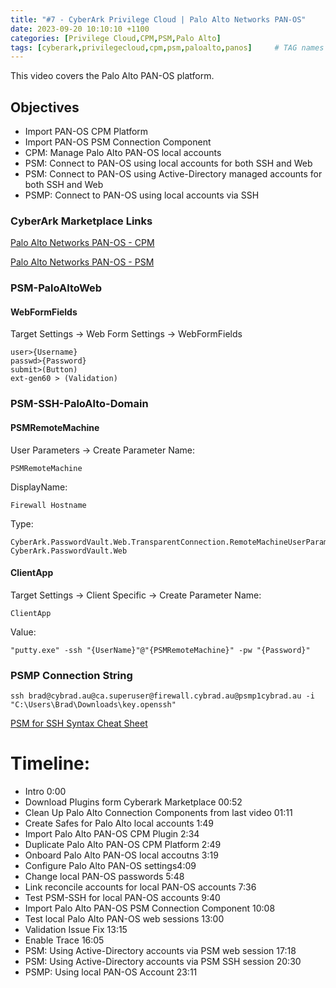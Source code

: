 ```yaml
---
title: "#7 - CyberArk Privilege Cloud | Palo Alto Networks PAN-OS"
date: 2023-09-20 10:10:10 +1100
categories: [Privilege Cloud,CPM,PSM,Palo Alto]
tags: [cyberark,privilegecloud,cpm,psm,paloalto,panos]     # TAG names should always be lowercase
---
```


This video covers the Palo Alto PAN-OS platform.
<!---
[<img src="https://i.ytimg.com/vi/Si8MTsSMoTg/maxresdefault.jpg" width="50%">](https://www.youtube.com/watch?v=Si8MTsSMoTg)
--->
## Objectives
- Import PAN-OS CPM Platform 
- Import PAN-OS PSM Connection Component
- CPM: Manage Palo Alto PAN-OS local accounts
- PSM: Connect to PAN-OS using local accounts for both SSH and Web
- PSM: Connect to PAN-OS using Active-Directory managed accounts for both SSH and Web
- PSMP: Connect to PAN-OS using local accounts via SSH

### CyberArk Marketplace Links
[Palo Alto Networks PAN-OS - CPM](https://cyberark.my.site.com/mplace/s/#a352J000000WUKgQAO-a392J0000013eW1QAI)

[Palo Alto Networks PAN-OS - PSM](https://cyberark.my.site.com/mplace/s/#a352J000000WUOOQA4-a392J0000013eXJQAY)
### PSM-PaloAltoWeb
#### WebFormFields
Target Settings -> Web Form Settings -> WebFormFields
```
user>{Username}
passwd>{Password}
submit>(Button)
ext-gen60 > (Validation)
```
### PSM-SSH-PaloAlto-Domain

#### PSMRemoteMachine
User Parameters
-> Create Parameter
Name: 
```
PSMRemoteMachine
```
DisplayName: 
```
Firewall Hostname
```
Type:
```
CyberArk.PasswordVault.Web.TransparentConnection.RemoteMachineUserParameter, CyberArk.PasswordVault.Web
```

#### ClientApp
Target Settings -> Client Specific
-> Create Parameter
Name:
```
ClientApp
```
Value:
```
"putty.exe" -ssh "{UserName}"@"{PSMRemoteMachine}" -pw "{Password}"
```

### PSMP Connection String

```
ssh brad@cybrad.au@ca.superuser@firewall.cybrad.au@psmp1cybrad.au -i "C:\Users\Brad\Downloads\key.openssh"
```
[PSM for SSH Syntax Cheat Sheet](https://cyberark.my.site.com/s/article/PSM-for-SSH-Syntax-Cheat-Sheet)
# Timeline:
- Intro 0:00
- Download Plugins form Cyberark Marketplace 00:52
- Clean Up Palo Alto Connection Components from last video 01:11
- Create Safes for Palo Alto local accounts 1:49
- Import Palo Alto PAN-OS CPM Plugin 2:34
- Duplicate Palo Alto PAN-OS CPM Platform 2:49
- Onboard Palo Alto PAN-OS local accoutns 3:19
- Configure Palo Alto PAN-OS settings4:09
- Change local PAN-OS passwords 5:48
- Link reconcile accounts for local PAN-OS accounts 7:36
- Test PSM-SSH for local PAN-OS accounts 9:40
- Import Palo Alto PAN-OS PSM Connection Component  10:08
- Test local Palo Alto PAN-OS web sessions 13:00
- Validation Issue Fix 13:15
- Enable Trace 16:05
- PSM: Using Active-Directory accounts via PSM web session 17:18
- PSM: Using Active-Directory accounts via PSM SSH session 20:30
- PSMP: Using local PAN-OS Account 23:11